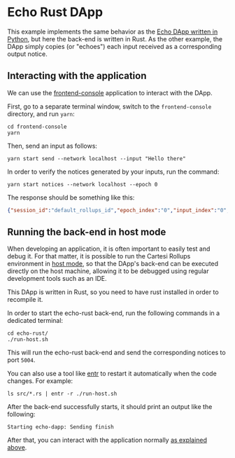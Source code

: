 # Echo Rust DApp

This example implements the same behavior as the [Echo DApp written in Python](../echo-python), but here the back-end is written in Rust. As the other example, the DApp simply copies (or "echoes") each input received as a corresponding output notice.

## Interacting with the application

We can use the [frontend-console](../frontend-console) application to interact with the DApp.

First, go to a separate terminal window, switch to the `frontend-console` directory, and run `yarn`:

```shell
cd frontend-console
yarn
```

Then, send an input as follows:

```shell
yarn start send --network localhost --input "Hello there"
```

In order to verify the notices generated by your inputs, run the command:

```shell
yarn start notices --network localhost --epoch 0
```

The response should be something like this:

```json
{"session_id":"default_rollups_id","epoch_index":"0","input_index":"0","notice_index":"0","payload":"Hello there"}
```

## Running the back-end in host mode

When developing an application, it is often important to easily test and debug it. For that matter, it is possible to run the Cartesi Rollups environment in [host mode](../README.md#host-mode), so that the DApp's back-end can be executed directly on the host machine, allowing it to be debugged using regular development tools such as an IDE.

This DApp is written in Rust, so you need to have rust installed in order to recompile it.

In order to start the echo-rust back-end, run the following commands in a dedicated terminal:

```shell
cd echo-rust/
./run-host.sh
```

This will run the echo-rust back-end and send the corresponding notices to port `5004`.

You can also use a tool like [entr](https://eradman.com/entrproject/) to restart it automatically when the code changes. For example:

```shell
ls src/*.rs | entr -r ./run-host.sh
```

After the back-end successfully starts, it should print an output like the following:

```log
Starting echo-dapp: Sending finish
```

After that, you can interact with the application normally [as explained above](#interacting-with-the-application).
